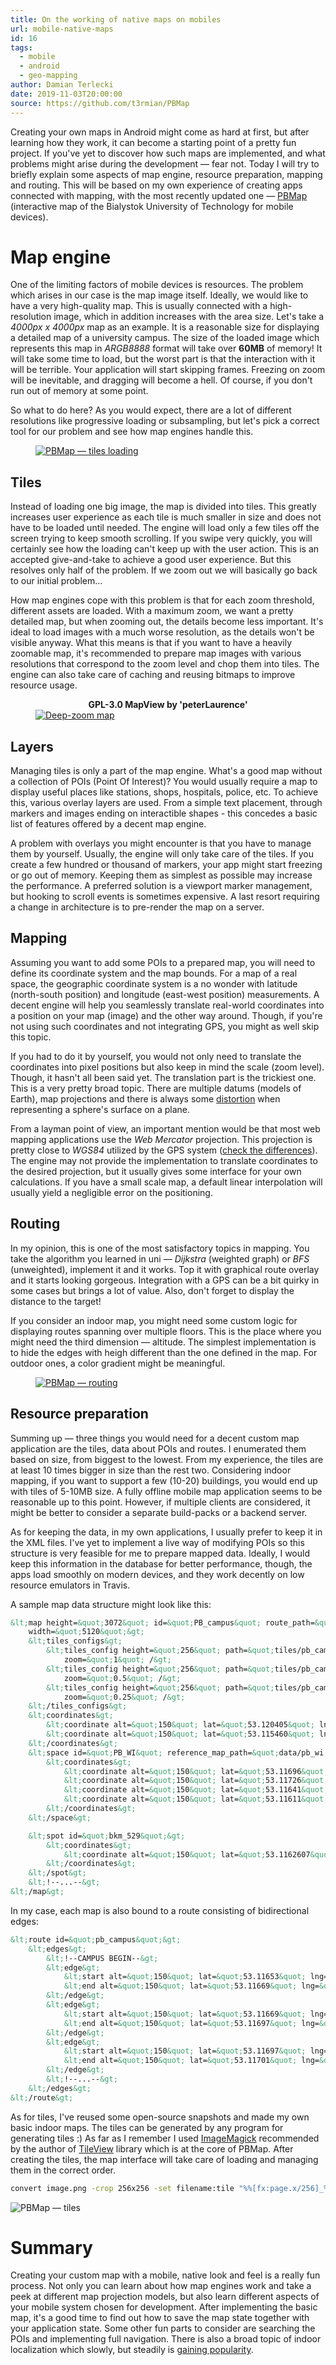 ```yaml
---
title: On the working of native maps on mobiles
url: mobile-native-maps
id: 16
tags:
  - mobile
  - android
  - geo-mapping
author: Damian Terlecki
date: 2019-11-03T20:00:00
source: https://github.com/t3rmian/PBMap
---
```


Creating your own maps in Android might come as hard at first, but after learning how they work, it can become a starting point of a pretty fun project. If you've yet to discover how such maps are implemented, and what problems might arise during the development — fear not. Today I will try to briefly explain some aspects of map engine, resource preparation, mapping and routing. This will be based on my own experience of creating apps connected with mapping, with the most recently updated one — [PBMap](https://play.google.com/store/apps/details?id=io.github.t3r1jj.pbmap) (interactive map of the Bialystok University of Technology for mobile devices).

# Map engine

One of the limiting factors of mobile devices is resources. The problem which arises in our case is the map image itself. Ideally, we would like to have a very high-quality map. This is usually connected with a high-resolution image, which in addition increases with the area size. Let's take a *4000px x 4000px* map as an example. It is a reasonable size for displaying a detailed map of a university campus. The size of the loaded image which represents this map in *ARGB8888* format will take over **60MB** of memory! It will take some time to load, but the worst part is that the interaction with it will be terrible. Your application will start skipping frames. Freezing on zoom will be inevitable, and dragging will become a hell. Of course, if you don't run out of memory at some point.

So what to do here? As you would expect, there are a lot of different resolutions like progressive loading or subsampling, but let's pick a correct tool for our problem and see how map engines handle this.

<figure>
<a href="https://play.google.com/store/apps/details?id=io.github.t3r1jj.pbmap"><img src="/img/hq/PBMap-loading.png" alt="PBMap — tiles loading" title="PBMap — tiles loading"></a>
</figure>

## Tiles

Instead of loading one big image, the map is divided into tiles. This greatly increases user experience as each tile is much smaller in size and does not have to be loaded until needed. The engine will load only a few tiles off the screen trying to keep smooth scrolling. If you swipe very quickly, you will certainly see how the loading can't keep up with the user action. This is an accepted give-and-take to achieve a good user experience. But this resolves only half of the problem. If we zoom out we will basically go back to our initial problem...

How map engines cope with this problem is that for each zoom threshold, different assets are loaded. With a maximum zoom, we want a pretty detailed map, but when zooming out, the details become less important. It's ideal to load images with a much worse resolution, as the details won't be visible anyway. What this means is that if you want to have a heavily zoomable map, it's recommended to prepare map images with various resolutions that correspond to the zoom level and chop them into tiles. The engine can also take care of caching and reusing bitmaps to improve resource usage.

<figure>
  <figcaption><center><b>GPL-3.0 MapView by 'peterLaurence'</b></center></figcaption>
  <a href="https://github.com/peterLaurence/MapView"><img src="/img/hq/MapView.png" alt="Deep-zoom map" title="Deep-zoom map"></a>
</figure>

## Layers

Managing tiles is only a part of the map engine. What's a good map without a collection of POIs (Point Of Interest)? You would usually require a map to display useful places like stations, shops, hospitals, police, etc. To achieve this, various overlay layers are used. From a simple text placement, through markers and images ending on interactible shapes - this concedes a basic list of features offered by a decent map engine.

A problem with overlays you might encounter is that you have to manage them by yourself. Usually, the engine will only take care of the tiles. If you create a few hundred or thousand of markers, your app might start freezing or go out of memory. Keeping them as simplest as possible may increase the performance. A preferred solution is a viewport marker management, but hooking to scroll events is sometimes expensive. A last resort requiring a change in architecture is to pre-render the map on a server.

## Mapping

Assuming you want to add some POIs to a prepared map, you will need to define its coordinate system and the map bounds. For a map of a real space, the geographic coordinate system is a no wonder with latitude (north-south position) and longitude (east-west position) measurements. A decent engine will help you seamlessly translate real-world coordinates into a position on your map (image) and the other way around. Though, if you're not using such coordinates and not integrating GPS, you might as well skip this topic.

If you had to do it by yourself, you would not only need to translate the coordinates into pixel positions but also keep in mind the scale (zoom level). Though, it hasn't all been said yet. The translation part is the trickiest one. This is a very pretty broad topic. There are multiple datums (models of Earth), map projections and there is always some [distortion](https://en.wikipedia.org/wiki/Theorema_Egregium) when representing a sphere's surface on a plane.

From a layman point of view, an important mention would be that most web mapping applications use the *Web Mercator* projection. This projection is pretty close to *WGS84* utilized by the GPS system ([check the differences](https://lyzidiamond.com/posts/4326-vs-3857)). The engine may not provide the implementation to translate coordinates to the desired projection, but it usually gives some interface for your own calculations. If you have a small scale map, a default linear interpolation will usually yield a negligible error on the positioning.

## Routing

In my opinion, this is one of the most satisfactory topics in mapping. You take the algorithm you learned in uni — *Dijkstra* (weighted graph) or *BFS* (unweighted), implement it and it works. Top it with graphical route overlay and it starts looking gorgeous. Integration with a GPS can be a bit quirky in some cases but brings a lot of value. Also, don't forget to display the distance to the target!

If you consider an indoor map, you might need some custom logic for displaying routes spanning over multiple floors. This is the place where you might need the third dimension — altitude. The simplest implementation is to hide the edges with heigh different than the one defined in the map. For outdoor ones, a color gradient might be meaningful.

<figure>
<a href="https://play.google.com/store/apps/details?id=io.github.t3r1jj.pbmap"><img src="/img/hq/PBMap-routing.png" alt="PBMap — routing" title="PBMap — routing"></a>
</figure>

## Resource preparation

Summing up — three things you would need for a decent custom map application are the tiles, data about POIs and routes. I enumerated them based on size, from biggest to the lowest. From my experience, the tiles are at least 10 times bigger in size than the rest two. Considering indoor mapping, if you want to support a few (10-20) buildings, you would end up with tiles of 5-10MB size. A fully offline mobile map application seems to be reasonable up to this point. However, if multiple clients are considered, it might be better to consider a separate build-packs or a backend server.

As for keeping the data, in my own applications, I usually prefer to keep it in the XML files. I've yet to implement a live way of modifying POIs so this structure is very feasible for me to prepare mapped data. Ideally, I would keep this information in the database for better performance, though, the apps load smoothly on modern devices, and they work decently on low resource emulators in Travis.

A sample map data structure might look like this:
```xml
&lt;map height=&quot;3072&quot; id=&quot;PB_campus&quot; route_path=&quot;routes/pb_campus.xml&quot; url=&quot;http://pb.edu.pl/&quot;
    width=&quot;5120&quot;&gt;
    &lt;tiles_configs&gt;
        &lt;tiles_config height=&quot;256&quot; path=&quot;tiles/pb_campus/1000/tile-%d_%d.png&quot; width=&quot;256&quot;
            zoom=&quot;1&quot; /&gt;
        &lt;tiles_config height=&quot;256&quot; path=&quot;tiles/pb_campus/500/tile-%d_%d.png&quot; width=&quot;256&quot;
            zoom=&quot;0.5&quot; /&gt;
        &lt;tiles_config height=&quot;256&quot; path=&quot;tiles/pb_campus/250/tile-%d_%d.png&quot; width=&quot;256&quot;
            zoom=&quot;0.25&quot; /&gt;
    &lt;/tiles_configs&gt;
    &lt;coordinates&gt;
        &lt;coordinate alt=&quot;150&quot; lat=&quot;53.120405&quot; lng=&quot;23.142700&quot; /&gt;
        &lt;coordinate alt=&quot;150&quot; lat=&quot;53.115460&quot; lng=&quot;23.156433&quot; /&gt;
    &lt;/coordinates&gt;
    &lt;space id=&quot;PB_WI&quot; reference_map_path=&quot;data/pb_wi.xml&quot; url=&quot;https://wi.pb.edu.pl&quot;&gt;
        &lt;coordinates&gt;
            &lt;coordinate alt=&quot;150&quot; lat=&quot;53.11696&quot; lng=&quot;23.14564&quot; /&gt;
            &lt;coordinate alt=&quot;150&quot; lat=&quot;53.11726&quot; lng=&quot;23.14709&quot; /&gt;
            &lt;coordinate alt=&quot;150&quot; lat=&quot;53.11641&quot; lng=&quot;23.14759&quot; /&gt;
            &lt;coordinate alt=&quot;150&quot; lat=&quot;53.11611&quot; lng=&quot;23.14614&quot; /&gt;
        &lt;/coordinates&gt;
    &lt;/space&gt;

    &lt;spot id=&quot;bkm_529&quot;&gt;
        &lt;coordinates&gt;
            &lt;coordinate alt=&quot;150&quot; lat=&quot;53.1162607&quot; lng=&quot;23.1451221&quot; /&gt;
        &lt;/coordinates&gt;
    &lt;/spot&gt;
    &lt;!--...--&gt;
&lt;/map&gt;
```

In my case, each map is also bound to a route consisting of bidirectional edges:
```xml
&lt;route id=&quot;pb_campus&quot;&gt;
    &lt;edges&gt;
        &lt;!--CAMPUS BEGIN--&gt;
        &lt;edge&gt;
            &lt;start alt=&quot;150&quot; lat=&quot;53.11653&quot; lng=&quot;23.14490&quot; /&gt;
            &lt;end alt=&quot;150&quot; lat=&quot;53.11669&quot; lng=&quot;23.14553&quot; /&gt;
        &lt;/edge&gt;
        &lt;edge&gt;
            &lt;start alt=&quot;150&quot; lat=&quot;53.11669&quot; lng=&quot;23.14553&quot; /&gt;
            &lt;end alt=&quot;150&quot; lat=&quot;53.11697&quot; lng=&quot;23.14536&quot; /&gt;
        &lt;/edge&gt;
        &lt;edge&gt;
            &lt;start alt=&quot;150&quot; lat=&quot;53.11697&quot; lng=&quot;23.14536&quot; /&gt;
            &lt;end alt=&quot;150&quot; lat=&quot;53.11701&quot; lng=&quot;23.14551&quot; /&gt;
        &lt;/edge&gt;
        &lt;!--...--&gt;
    &lt;/edges&gt;
&lt;/route&gt;
```

As for tiles, I've reused some open-source snapshots and made my own basic indoor maps. The tiles can be generated by any program for generating tiles :) As far as I remember I used [ImageMagick](https://imagemagick.org/index.php) recommended by the author of [TileView](https://github.com/moagrius/TileView/wiki/Creating-Tiles) library which is at the core of PBMap. After creating the tiles, the map interface will take care of loading and managing them in the correct order.

```bash
convert image.png -crop 256x256 -set filename:tile "%%[fx:page.x/256]_%%[fx:page.y/256]" +repage +adjoin "tiles/tile-%%[filename:tile].png"
```
<img src="/img/hq/PBMap-tiles.png" alt="PBMap — tiles" title="PBMap — tiles">

# Summary

Creating your custom map with a mobile, native look and feel is a really fun process. Not only you can learn about how map engines work and take a peek at different map projection models, but also learn different aspects of your mobile system chosen for development. After implementing the basic map, it's a good time to find out how to save the map state together with your application state. Some other fun parts to consider are searching the POIs and implementing full navigation. There is also a broad topic of indoor localization which slowly, but steadily is [gaining popularity](https://www.reuters.com/brandfeatures/venture-capital/article?id=45257).
